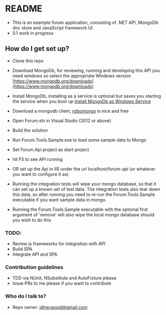 # README #

* This is an example forum application, consisting of .NET API, MongoDb doc store and JavaScript framework UI
* 0.1 work in progress

## How do I get set up? ##

* Clone this repo
* Download MongoDb, for reviewing, running and developing this API you need windows so select the appropriate Windows version 
[https://www.mongodb.org/downloads](https://www.mongodb.org/downloads)
* Install MongoDb, installing as a service is optional but saves you starting the service when you boot up 
[Install MongoDb as Windows Service](http://docs.mongodb.org/manual/tutorial/install-mongodb-on-windows/#run-the-mongodb-service)
* Download a mongodb client, [robomongo](http://robomongo.org/) is nice and free

* Open Forum.sln in Visual Studio (2012 or above)
* Build the solution
* Run Forum.Tools.Sample.exe to load some sample data to Mongo
* Set Forum.Api project as start project
* hit F5 to see API running
* OR set up the Api in IIS under the url localhost/forum-api (or whatever you want to configure it as)
* Running the integration tests will wipe your mongo database, so that it can set up a known set of test data. The integration tests also tear down this data, so after running you need to re-run the Forum.Tools.Sample executable if you want sample data in mongo.
* Running the Forum.Tools.Sample executable with the optional first argument of 'remove' will also wipe the local mongo database should you wish to do this

### TODO: ###
* Review js frameworks for integration with API
* Build SPA
* Integrate API and SPA


### Contribution guidelines ###
* TDD via NUnit, NSubstitute and AutoFixture please
* Issue PRs to me please if you want to contribute


### Who do I talk to? ###
* Repo owner: jdheywood@gmail.com